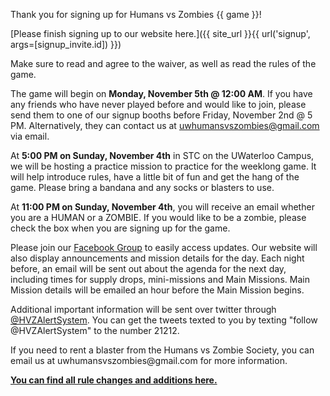 Thank you for signing up for Humans vs Zombies {{ game }}!

[Please finish signing up to our website
here.]({{ site_url }}{{ url('signup', args=[signup_invite.id]) }})

Make sure to read and agree to the waiver, as well as read the rules of the game.

The game will begin on **Monday, November 5th @ 12:00 AM**. If you have any
friends who have never played before and would like to join, please send them to one of our
signup booths before Friday, November 2nd @ 5 PM. Alternatively, they can contact us at
[uwhumansvszombies\@gmail.com](mailto:uwhumansvszombies@gmail.com) via email.

At **5:00 PM on Sunday, November 4th** in STC on the UWaterloo Campus, we will
be hosting a practice mission to practice for the weeklong game. It will
help introduce rules, have a little bit of fun and get the hang of the
game. Please bring a bandana and any socks or blasters to use.

At **11:00 PM on Sunday, November 4th**, you will receive an email whether
you are a HUMAN or a ZOMBIE. If you would like to be a zombie, please
check the box when you are signing up for the game.

Please join our [Facebook Group](https://www.facebook.com/groups/uwhvz/)
to easily access updates. Our website will also display announcements
and mission details for the day. Each night before, an email will be sent
out about the agenda for the next day, including times for supply drops,
mini-missions and Main Missions. Main Mission details will be emailed an
hour before the Main Mission begins.

Additional important information will be sent over twitter through
[\@HVZAlertSystem](https://twitter.com/hvzalertsystem). You can get the
tweets texted to you by texting "follow @HVZAlertSystem" to the number
21212.

If you need to rent a blaster from the Humans vs Zombie Society, you can
email us at uwhumansvszombies\@gmail.com for more information.

[**You can find all rule changes and additions
here.**](https://docs.google.com/document/d/1qWEV0cvqfqg9o8IvreCV2yV52SDmmdyV562-XO9Hl84/edit)
